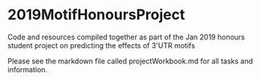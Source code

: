 # 2019MotifHonoursProject
Code and resources compiled together as part of the Jan 2019 honours student project on predicting the effects of 3'UTR motifs

Please see the markdown file called projectWorkbook.md for all tasks and information.